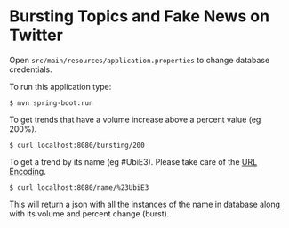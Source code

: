 # Bursting Topics and Fake News on Twitter

Open `src/main/resources/application.properties` to change database credentials.

To run this application type:
```
$ mvn spring-boot:run
```

To get trends that have a volume increase above a percent value (eg 200%).
```
$ curl localhost:8080/bursting/200
```

To get a trend by its name (eg #UbiE3). Please take care of the [URL Encoding](https://www.w3schools.com/tags/ref_urlencode.asp).
```
$ curl localhost:8080/name/%23UbiE3
```
This will return a json with all the instances of the name in database along with
its volume and percent change (burst).
